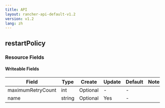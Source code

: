 ```yaml
---
title: API
layout: rancher-api-default-v1.2
version: v1.2
lang: zh
---
```


## restartPolicy



### Resource Fields

#### Writeable Fields

Field | Type | Create | Update | Default | Notes
---|---|---|---|---|---
maximumRetryCount | int | Optional | - | - | 
name | string | Optional | Yes | - | 



<br>
